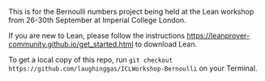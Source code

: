 This is for the Bernoulli numbers project being held at the Lean workshop from 26-30th September at Imperial College London.

If you are new to Lean, please follow the instructions https://leanprover-community.github.io/get_started.html to download Lean.

To get a local copy of this repo, run `git checkout https://github.com/laughinggas/ICLWorkshop-Bernoulli` on your Terminal.
